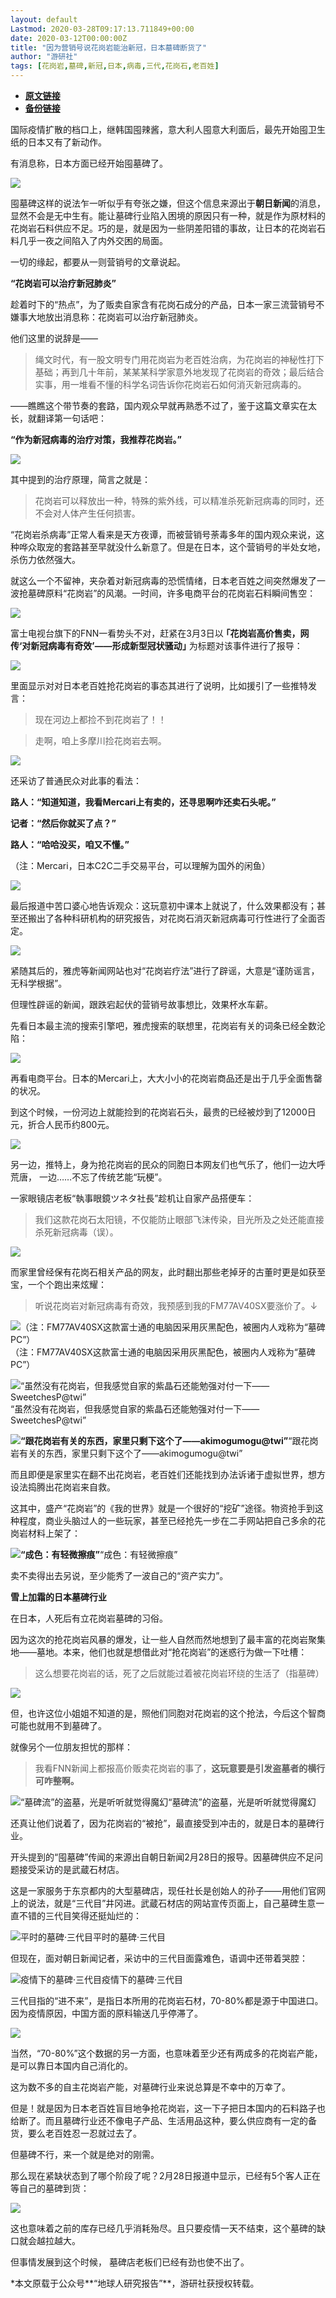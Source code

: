 ```yaml
---
layout: default
Lastmod: 2020-03-28T09:17:13.711849+00:00
date: 2020-03-12T00:00:00Z
title: "因为营销号说花岗岩能治新冠，日本墓碑断货了"
author: "游研社"
tags: [花岗岩,墓碑,新冠,日本,病毒,三代,花岗石,老百姓]
---
```


* [**原文链接**](https://www.yystv.cn/p/6296)
* [**备份链接**](http://archive.ph/AA5XY)


国际疫情扩散的档口上，继韩国囤辣酱，意大利人囤意大利面后，最先开始囤卫生纸的日本又有了新动作。

有消息称，日本方面已经开始囤墓碑了。

![](/images/post/0f207db158d31f309142c6640656769c.jpeg_mw680water)

囤墓碑这样的说法乍一听似乎有夸张之嫌，但这个信息来源出于**朝日新闻**的消息，显然不会是无中生有。能让墓碑行业陷入困境的原因只有一种，就是作为原材料的花岗岩石料供应不足。巧的是，就是因为一些阴差阳错的事故，让日本的花岗岩石料几乎一夜之间陷入了内外交困的局面。

一切的缘起，都要从一则营销号的文章说起。

**“花岗岩可以治疗新冠肺炎”**

趁着时下的“热点”，为了贩卖自家含有花岗石成分的产品，日本一家三流营销号不嫌事大地放出消息称：花岗岩可以治疗新冠肺炎。

他们这里的说辞是——

> 绳文时代，有一股文明专门用花岗岩为老百姓治病，为花岗岩的神秘性打下基础；再到几十年前，某某某科学家意外地发现了花岗岩的奇效；最后结合实事，用一堆看不懂的科学名词告诉你花岗岩石如何消灭新冠病毒的。

——瞧瞧这个带节奏的套路，国内观众早就再熟悉不过了，鉴于这篇文章实在太长，就翻译第一句话吧：

**“作为新冠病毒的治疗对策，我推荐花岗岩。”**

![](/images/post/5ba66d104827926fd1c42fa264ac8c61.jpeg_mw680water)

其中提到的治疗原理，简言之就是：

> 花岗岩可以释放出一种，特殊的紫外线，可以精准杀死新冠病毒的同时，还不会对人体产生任何损害。

“花岗岩杀病毒”正常人看来是天方夜谭，而被营销号荼毒多年的国内观众来说，这种哗众取宠的套路甚至早就没什么新意了。但是在日本，这个营销号的半处女地，杀伤力依然强大。

就这么一个不留神，夹杂着对新冠病毒的恐慌情绪，日本老百姓之间突然爆发了一波抢墓碑原料“花岗岩”的风潮。一时间，许多电商平台的花岗岩石料瞬间售空：

![](/images/post/84a41ab64d2e782e5bc0291d3085c4d7.jpeg_mw680water)

富士电视台旗下的FNN一看势头不对，赶紧在3月3日以 **｢花岗岩高价售卖，网传‘对新冠病毒有奇效’——形成新型冠状骚动｣** 为标题对该事件进行了报导：

![](/images/post/7341d32b415d6b8dde2d917339b7c4cb.png_mw680water)

里面显示对对日本老百姓抢花岗岩的事态其进行了说明，比如援引了一些推特发言：

> 现在河边上都捡不到花岗岩了！！

> 走啊，咱上多摩川捡花岗岩去啊。

![](/images/post/fcefcf38f6f66ba27eafbeda74276065.png_mw680water)

还采访了普通民众对此事的看法：

**路人：“知道知道，我看Mercari上有卖的，还寻思啊咋还卖石头呢。”**

**记者：“然后你就买了点？”**

**路人：“哈哈没买，咱又不懂。”**

（注：Mercari，日本C2C二手交易平台，可以理解为国外的闲鱼）

![](/images/post/0aba905f59826cd400911a6375810e59.png_mw680water)

最后报道中苦口婆心地告诉观众：这玩意初中课本上就说了，什么效果都没有；甚至还搬出了各种科研机构的研究报告，对花岗石消灭新冠病毒可行性进行了全面否定。

![](/images/post/7086dd22e452da33caf92f928a02b55b.png_mw680water)

紧随其后的，雅虎等新闻网站也对“花岗岩疗法”进行了辟谣，大意是“谨防谣言，无科学根据”。

但理性辟谣的新闻，跟跌宕起伏的营销号故事想比，效果杯水车薪。

先看日本最主流的搜索引擎吧，雅虎搜索的联想里，花岗岩有关的词条已经全数沦陷：

![](/images/post/9a900e0af9b8bd1e289b1c32567920b2.jpeg_mw680water)

再看电商平台。日本的Mercari上，大大小小的花岗岩商品还是出于几乎全面售罄的状况。

到这个时候，一份河边上就能捡到的花岗岩石头，最贵的已经被炒到了12000日元，折合人民币约800元。

![](/images/post/9e06a3bc98317bda6aee7f81d9a691b3.jpeg_mw680water)

另一边，推特上，身为抢花岗岩的民众的同胞日本网友们也气乐了，他们一边大呼荒唐， 一边……不忘了传统艺能“玩梗”。

一家眼镜店老板“執事眼鏡ツネタ社長”趁机让自家产品搭便车：

> 我们这款花岗石太阳镜，不仅能防止眼部飞沫传染，目光所及之处还能直接杀死新冠病毒（误）。

![](/images/post/3b38296bd5a95f8f5d9f6d252e73db3d.jpeg_mw680water)

而家里曾经保有花岗石相关产品的网友，此时翻出那些老掉牙的古董时更是如获至宝，一个个跑出来炫耀：

> 听说花岗岩对新冠病毒有奇效，我预感到我的FM77AV40SX要涨价了。↓

![（注：FM77AV40SX这款富士通的电脑因采用灰黑配色，被圈内人戏称为“墓碑PC”）](/images/post/d4c2b077adfad45c170b29d1b2267d67.png_mw680water)（注：FM77AV40SX这款富士通的电脑因采用灰黑配色，被圈内人戏称为“墓碑PC”）

![“虽然没有花岗岩，但我感觉自家的紫晶石还能勉强对付一下——SweetchesP@twi”](/images/post/148355f621efd15ec912e5bc1916b4b1.jpeg_mw680water)“虽然没有花岗岩，但我感觉自家的紫晶石还能勉强对付一下——SweetchesP@twi”

**![“跟花岗岩有关的东西，家里只剩下这个了——akimogumogu@twi”](/images/post/1873d4d97883f9f2ba86453cd341f83e.png)**“跟花岗岩有关的东西，家里只剩下这个了——akimogumogu@twi”

而且即便是家里实在翻不出花岗岩，老百姓们还能找到办法诉诸于虚拟世界，想方设法捣腾出花岗岩来自救。

这其中，盛产“花岗岩”的《我的世界》就是一个很好的“挖矿”途径。物资抢手到这种程度，商业头脑过人的一些玩家，甚至已经抢先一步在二手网站把自己多余的花岗岩材料上架了：

**![“成色：有轻微擦痕”](/images/post/bf951972db0f81ec3425905a9a5719f9.png)**“成色：有轻微擦痕”

卖不卖得出去另说，至少能秀了一波自己的“资产实力”。

**雪上加霜的日本墓碑行业**

在日本，人死后有立花岗岩墓碑的习俗。

因为这次的抢花岗岩风暴的爆发，让一些人自然而然地想到了最丰富的花岗岩聚集地——墓地。本来，他们也就是想借此对“抢花岗岩”的迷惑行为做一下吐槽：

> 这么想要花岗岩的话，死了之后就能过着被花岗岩环绕的生活了（指墓碑）

![](/images/post/6c66840327c2b2f97a7ec4d5ed2cb1fe.png_mw680water)

但，也许这位小姐姐不知道的是，照他们同胞对花岗岩的这个抢法，今后这个智商可能也就用不到墓碑了。

就像另个一位朋友担忧的那样：

> 我看FNN新闻上都报高价贩卖花岗岩的事了，**这玩意要是引发盗墓者的横行可咋整啊。**

![“墓碑流”的盗墓，光是听听就觉得魔幻](/images/post/d999213026d241458b900d0491d9e29f.png_mw680water)“墓碑流”的盗墓，光是听听就觉得魔幻

还真让他们说着了，因为花岗岩的“被抢”，最直接受到冲击的，就是日本的墓碑行业。

开头提到的“囤墓碑”传闻的来源出自朝日新闻2月28日的报导。因墓碑供应不足问题接受采访的是武蔵石材店。

这是一家服务于东京都内的大型墓碑店，现任社长是创始人的孙子——用他们官网上的说法，就是“三代目”井冈进。武蔵石材店的网站宣传页面上，自己墓碑生意一直不错的三代目笑得还挺灿烂的：

![平时的墓碑·三代目](/images/post/d65cfa52483a7a814fa392bb94c379b8.png_mw680water)平时的墓碑·三代目

但现在，面对朝日新闻记者，采访中的三代目面露难色，语调中还带着哭腔：

![疫情下的墓碑·三代目](/images/post/4d2c3683741b2beb3e2b7e2fde603b43.png_mw680water)疫情下的墓碑·三代目

三代目指的“进不来”，是指日本所用的花岗岩石材，70-80%都是源于中国进口。因为疫情原因，中国方面的原料输送几乎停滞了。

![](/images/post/423d0b9e69d2bbbaff19cd4efb42b8dc.jpeg_mw680water)

当然，“70-80%”这个数据的另一方面，也意味着至少还有两成多的花岗岩产能，是可以靠日本国内自己消化的。

这为数不多的自主花岗岩产能，对墓碑行业来说总算是不幸中的万幸了。

但是！就是因为日本老百姓盲目地争抢花岗岩，这一下子把日本国内的石料路子也给断了。而且墓碑行业还不像电子产品、生活用品这种，要么供应商有一定的备货，要么老百姓忍一忍就过去了。

但墓碑不行，来一个就是绝对的刚需。

那么现在紧缺状态到了哪个阶段了呢？2月28日报道中显示，已经有5个客人正在等自己的墓碑到货：

![](/images/post/7314489c4f6729d86db1c732a98fbc5b.png_mw680water)

这也意味着之前的库存已经几乎消耗殆尽。且只要疫情一天不结束，这个墓碑的缺口就会越拉越大。

但事情发展到这个时候， 墓碑店老板们已经有劲也使不出了。

\*本文原载于公众号**“地球人研究报告”**，游研社获授权转载。

